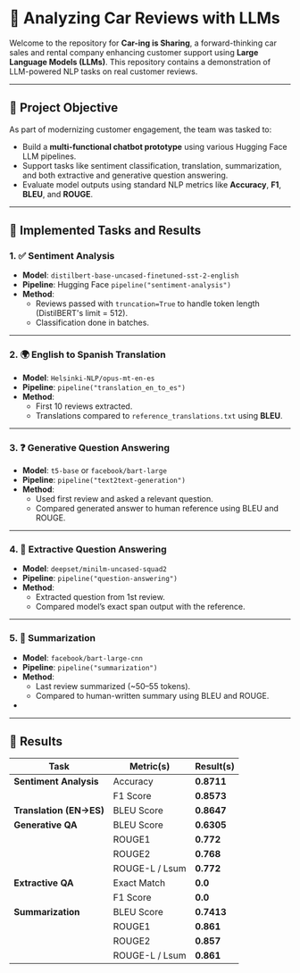 # 🚗 Analyzing Car Reviews with LLMs

Welcome to the repository for **Car-ing is Sharing**, a forward-thinking car sales and rental company enhancing customer support using **Large Language Models (LLMs)**. This repository contains a demonstration of LLM-powered NLP tasks on real customer reviews.

---

## 📌 Project Objective

As part of modernizing customer engagement, the team was tasked to:
- Build a **multi-functional chatbot prototype** using various Hugging Face LLM pipelines.
- Support tasks like sentiment classification, translation, summarization, and both extractive and generative question answering.
- Evaluate model outputs using standard NLP metrics like **Accuracy**, **F1**, **BLEU**, and **ROUGE**.

---

## 🧠 Implemented Tasks and Results

### 1. ✅ Sentiment Analysis

- **Model**: `distilbert-base-uncased-finetuned-sst-2-english`
- **Pipeline**: Hugging Face `pipeline("sentiment-analysis")`
- **Method**:
  - Reviews passed with `truncation=True` to handle token length (DistilBERT's limit = 512).
  - Classification done in batches.

---

### 2. 🌍 English to Spanish Translation

- **Model**: `Helsinki-NLP/opus-mt-en-es`
- **Pipeline**: `pipeline("translation_en_to_es")`
- **Method**:
  - First 10 reviews extracted.
  - Translations compared to `reference_translations.txt` using **BLEU**.

---

### 3. ❓ Generative Question Answering

- **Model**: `t5-base` or `facebook/bart-large`
- **Pipeline**: `pipeline("text2text-generation")`
- **Method**:
  - Used first review and asked a relevant question.
  - Compared generated answer to human reference using BLEU and ROUGE.

---

### 4. 📌 Extractive Question Answering

- **Model**: `deepset/minilm-uncased-squad2`
- **Pipeline**: `pipeline("question-answering")`
- **Method**:
  - Extracted question from 1st review.
  - Compared model’s exact span output with the reference.

---

### 5. 📝 Summarization

- **Model**: `facebook/bart-large-cnn`
- **Pipeline**: `pipeline("summarization")`
- **Method**:
  - Last review summarized (~50–55 tokens).
  - Compared to human-written summary using BLEU and ROUGE.
-

---

## 📁 Results


| Task                     | Metric(s)         | Result(s)                                      |
|--------------------------|-------------------|------------------------------------------------|
| **Sentiment Analysis**   | Accuracy           | **0.8711**                                     |
|                          | F1 Score           | **0.8573**                                     |
| **Translation (EN→ES)**  | BLEU Score         | **0.8647**                                     |
| **Generative QA**        | BLEU Score         | **0.6305**                                     |
|                          | ROUGE1             | **0.772**                                      |
|                          | ROUGE2             | **0.768**                                      |
|                          | ROUGE-L / Lsum     | **0.772**                                      |
| **Extractive QA**        | Exact Match        | **0.0**                                        |
|                          | F1 Score           | **0.0**                                        |
| **Summarization**        | BLEU Score         | **0.7413**                                     |
|                          | ROUGE1             | **0.861**                                      |
|                          | ROUGE2             | **0.857**                                      |
|                          | ROUGE-L / Lsum     | **0.861**                                      |

